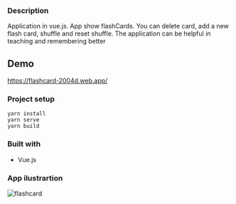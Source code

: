 
### Description
Application in vue.js.
App show flashCards. You can delete card, add a new flash card, shuffle and reset shuffle.
The application can be helpful in teaching and remembering better

## Demo
https://flashcard-2004d.web.app/

### Project setup
```
yarn install
yarn serve
yarn build
```

### Built with
- Vue.js

### App ilustrartion
![flashcard](https://user-images.githubusercontent.com/36330573/202201533-36e05c53-0199-4534-bf02-f5f93f3f24f5.png)
